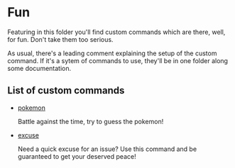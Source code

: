 # Fun

Featuring in this folder you'll find custom commands which are there, well, for fun. Don't take them too serious.

As usual, there's a leading comment explaining the setup of the custom command. If it's a sytem of commands to use, they'll be in one folder along some documentation.

## List of custom commands

*   [pokemon](./pokemon)

    Battle against the time, try to guess the pokemon!

*   [excuse](excuse.gotmpl)

    Need a quick excuse for an issue? Use this command and be guaranteed to get your deserved peace!
